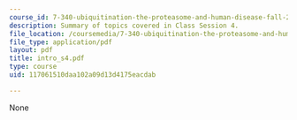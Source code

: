 ```yaml
---
course_id: 7-340-ubiquitination-the-proteasome-and-human-disease-fall-2004
description: Summary of topics covered in Class Session 4.
file_location: /coursemedia/7-340-ubiquitination-the-proteasome-and-human-disease-fall-2004/117061510daa102a09d13d4175eacdab_intro_s4.pdf
file_type: application/pdf
layout: pdf
title: intro_s4.pdf
type: course
uid: 117061510daa102a09d13d4175eacdab

---
```

None